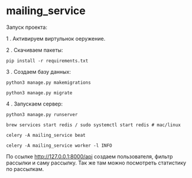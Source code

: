 # mailing_service

Запуск проекта:

1 . Активируем виртульнок оеружение.

2 . Скачиваем пакеты:

    pip install -r requirements.txt

3 . Создаем базу данных:

    python3 manage.py makemigrations

    python3 manage.py migrate

4 . Запускаем сервер:

    python3 manage.py runserver
    
    brew services start redis / sudo systemctl start redis # mac/linux
    
    celery -A mailing_service beat
    
    celery -A mailing_service worker -l INFO

По ссылке http://127.0.0.1:8000/api создаем пользователя,
фильтр рассылки и саму рассылку. Так же там можно посмотреть статистику по рассылкам.
